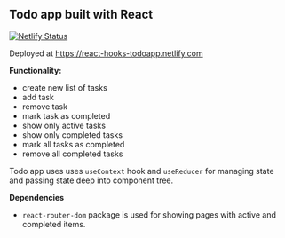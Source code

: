 ## Todo app built with React

[![Netlify Status](https://api.netlify.com/api/v1/badges/778e9d92-8ce2-47bc-a0a4-7d17ef8fb86e/deploy-status)](https://app.netlify.com/sites/react-hooks-todoapp/deploys)

Deployed at https://react-hooks-todoapp.netlify.com

**Functionality:**

- create new list of tasks
- add task
- remove task
- mark task as completed
- show only active tasks
- show only completed tasks
- mark all tasks as completed
- remove all completed tasks

Todo app uses uses `useContext` hook and `useReducer` for managing state and passing state deep into component tree.

**Dependencies**

- `react-router-dom` package is used for showing pages with active and completed items.
